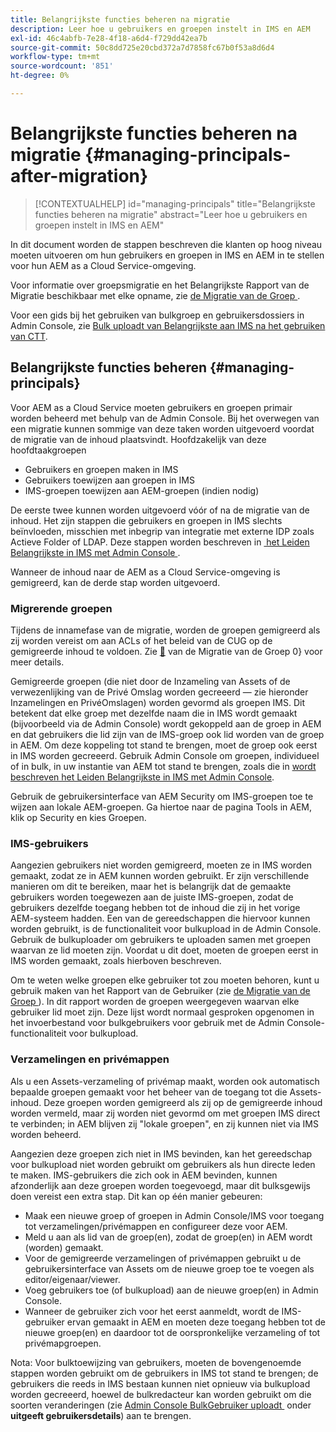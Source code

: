 ```yaml
---
title: Belangrijkste functies beheren na migratie
description: Leer hoe u gebruikers en groepen instelt in IMS en AEM
exl-id: 46c4abfb-7e28-4f18-a6d4-f729dd42ea7b
source-git-commit: 50c8dd725e20cbd372a7d7858fc67b0f53a8d6d4
workflow-type: tm+mt
source-wordcount: '851'
ht-degree: 0%

---
```


# Belangrijkste functies beheren na migratie {#managing-principals-after-migration}

>[!CONTEXTUALHELP]
>id="managing-principals"
>title="Belangrijkste functies beheren na migratie"
>abstract="Leer hoe u gebruikers en groepen instelt in IMS en AEM"

In dit document worden de stappen beschreven die klanten op hoog niveau moeten uitvoeren om hun gebruikers en groepen in IMS en AEM in te stellen voor hun AEM as a Cloud Service-omgeving.

Voor informatie over groepsmigratie en het Belangrijkste Rapport van de Migratie beschikbaar met elke opname, zie [&#x200B; de Migratie van de Groep &#x200B;](/help/journey-migration/content-transfer-tool/using-content-transfer-tool/group-migration.md).

Voor een gids bij het gebruiken van bulkgroep en gebruikersdossiers in Admin Console, zie [&#x200B; Bulk uploadt van Belangrijkste aan IMS na het gebruiken van CTT &#x200B;](/help/journey-migration/content-transfer-tool/using-content-transfer-tool/bulk-principal-uploading.md).

## Belangrijkste functies beheren {#managing-principals}

Voor AEM as a Cloud Service moeten gebruikers en groepen primair worden beheerd met behulp van de Admin Console.  Bij het overwegen van een migratie kunnen sommige van deze taken worden uitgevoerd voordat de migratie van de inhoud plaatsvindt.  Hoofdzakelijk van deze hoofdtaakgroepen

* Gebruikers en groepen maken in IMS
* Gebruikers toewijzen aan groepen in IMS
* IMS-groepen toewijzen aan AEM-groepen (indien nodig)

De eerste twee kunnen worden uitgevoerd vóór of na de migratie van de inhoud.  Het zijn stappen die gebruikers en groepen in IMS slechts beïnvloeden, misschien met inbegrip van integratie met externe IDP zoals Actieve Folder of LDAP.  Deze stappen worden beschreven in [&#x200B; het Leiden Belangrijkste in IMS met Admin Console &#x200B;](/help/journey-migration/managing-principals.md).

Wanneer de inhoud naar de AEM as a Cloud Service-omgeving is gemigreerd, kan de derde stap worden uitgevoerd.

### Migrerende groepen

Tijdens de innamefase van de migratie, worden de groepen gemigreerd als zij worden vereist om aan ACLs of het beleid van de CUG op de gemigreerde inhoud te voldoen.  Zie [&#128279;](/help/journey-migration/content-transfer-tool/using-content-transfer-tool/group-migration.md) van de Migratie van de Groep 0&rbrace; voor meer details.

Gemigreerde groepen (die niet door de Inzameling van Assets of de verwezenlijking van de Privé Omslag worden gecreeerd — zie hieronder Inzamelingen en PrivéOmslagen) worden gevormd als groepen IMS.  Dit betekent dat elke groep met dezelfde naam die in IMS wordt gemaakt (bijvoorbeeld via de Admin Console) wordt gekoppeld aan de groep in AEM en dat gebruikers die lid zijn van de IMS-groep ook lid worden van de groep in AEM.  Om deze koppeling tot stand te brengen, moet de groep ook eerst in IMS worden gecreeerd.  Gebruik Admin Console om groepen, individueel of in bulk, in uw instantie van AEM tot stand te brengen, zoals die in [&#x200B; wordt beschreven het Leiden Belangrijkste in IMS met Admin Console &#x200B;](/help/journey-migration/managing-principals.md).

Gebruik de gebruikersinterface van AEM Security om IMS-groepen toe te wijzen aan lokale AEM-groepen. Ga hiertoe naar de pagina Tools in AEM, klik op Security en kies Groepen.

### IMS-gebruikers

Aangezien gebruikers niet worden gemigreerd, moeten ze in IMS worden gemaakt, zodat ze in AEM kunnen worden gebruikt.  Er zijn verschillende manieren om dit te bereiken, maar het is belangrijk dat de gemaakte gebruikers worden toegewezen aan de juiste IMS-groepen, zodat de gebruikers dezelfde toegang hebben tot de inhoud die zij in het vorige AEM-systeem hadden.  Een van de gereedschappen die hiervoor kunnen worden gebruikt, is de functionaliteit voor bulkupload in de Admin Console. Gebruik de bulkuploader om gebruikers te uploaden samen met groepen waarvan ze lid moeten zijn.  Voordat u dit doet, moeten de groepen eerst in IMS worden gemaakt, zoals hierboven beschreven.

Om te weten welke groepen elke gebruiker tot zou moeten behoren, kunt u gebruik maken van het Rapport van de Gebruiker (zie [&#x200B; de Migratie van de Groep &#x200B;](/help/journey-migration/content-transfer-tool/using-content-transfer-tool/group-migration.md)).  In dit rapport worden de groepen weergegeven waarvan elke gebruiker lid moet zijn. Deze lijst wordt normaal gesproken opgenomen in het invoerbestand voor bulkgebruikers voor gebruik met de Admin Console-functionaliteit voor bulkupload.

### Verzamelingen en privémappen

Als u een Assets-verzameling of privémap maakt, worden ook automatisch bepaalde groepen gemaakt voor het beheer van de toegang tot die Assets-inhoud.  Deze groepen worden gemigreerd als zij op de gemigreerde inhoud worden vermeld, maar zij worden niet gevormd om met groepen IMS direct te verbinden; in AEM blijven zij &quot;lokale groepen&quot;, en zij kunnen niet via IMS worden beheerd.

Aangezien deze groepen zich niet in IMS bevinden, kan het gereedschap voor bulkupload niet worden gebruikt om gebruikers als hun directe leden te maken.  IMS-gebruikers die zich ook in AEM bevinden, kunnen afzonderlijk aan deze groepen worden toegevoegd, maar dit bulksgewijs doen vereist een extra stap.  Dit kan op één manier gebeuren:
* Maak een nieuwe groep of groepen in Admin Console/IMS voor toegang tot verzamelingen/privémappen en configureer deze voor AEM.
* Meld u aan als lid van de groep(en), zodat de groep(en) in AEM wordt (worden) gemaakt.
* Voor de gemigreerde verzamelingen of privémappen gebruikt u de gebruikersinterface van Assets om de nieuwe groep toe te voegen als editor/eigenaar/viewer.
* Voeg gebruikers toe (of bulkupload) aan de nieuwe groep(en) in Admin Console.
* Wanneer de gebruiker zich voor het eerst aanmeldt, wordt de IMS-gebruiker ervan gemaakt in AEM en moeten deze toegang hebben tot de nieuwe groep(en) en daardoor tot de oorspronkelijke verzameling of tot privémapgroepen.

Nota: Voor bulktoewijzing van gebruikers, moeten de bovengenoemde stappen worden gebruikt om de gebruikers in IMS tot stand te brengen; de gebruikers die reeds in IMS bestaan kunnen niet opnieuw via bulkupload worden gecreeerd, hoewel de bulkredacteur kan worden gebruikt om die soorten veranderingen (zie [&#x200B; Admin Console BulkGebruiker uploadt &#x200B;](https://helpx.adobe.com/nl/enterprise/using/bulk-upload-users.html) onder **uitgeeft gebruikersdetails**) aan te brengen.
